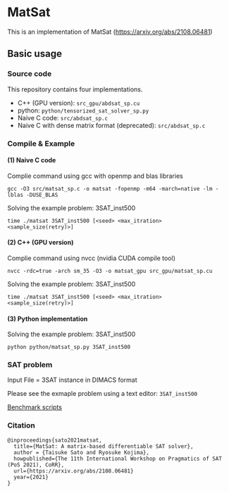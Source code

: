 # MatSat
This is an implementation of MatSat (https://arxiv.org/abs/2108.06481)

## Basic usage

### Source code
This repository contains four implementations.
- C++ (GPU version): `src_gpu/abdsat_sp.cu`
- python: `python/tensorized_sat_solver_sp.py`
- Naive C code: `src/abdsat_sp.c`
- Naive C with dense matrix format (deprecated): `src/abdsat_sp.c`

### Compile & Example

#### (1) Naive C code
Complie command using gcc with openmp and blas libraries
```
gcc -O3 src/matsat_sp.c -o matsat -fopenmp -m64 -march=native -lm -lblas -DUSE_BLAS
```
Solving the example problem: 3SAT_inst500
```
time ./matsat 3SAT_inst500 [<seed> <max_itration> <sample_size(retry)>]
```

#### (2) C++ (GPU version)
Complie command using nvcc (nvidia CUDA compile tool)
```
nvcc -rdc=true -arch sm_35 -O3 -o matsat_gpu src_gpu/matsat_sp.cu
```
Solving the example problem: 3SAT_inst500
```
time ./matsat 3SAT_inst500 [<seed> <max_itration> <sample_size(retry)>]
```

#### (3) Python implementation
Solving the example problem: 3SAT_inst500
```
python python/matsat_sp.py 3SAT_inst500
```

### SAT problem
Input File = 3SAT instance in DIMACS format

Please see the exmaple problem using a text editor: `3SAT_inst500`

[Benchmark scripts](./benchmark/README.md)

### Citation

```
@inproceedings{sato2021matsat,
  title={MatSat: A matrix-based differentiable SAT solver},
  author = {Taisuke Sato and Ryosuke Kojima},
  howpublished={The 11th International Workshop on Pragmatics of SAT (PoS 2021), CoRR},
  url={https://arxiv.org/abs/2108.06481}
  year={2021}
}
```

